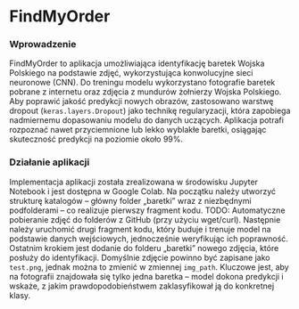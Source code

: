 # FindMyOrder

### Wprowadzenie

FindMyOrder to aplikacja umożliwiająca identyfikację baretek Wojska Polskiego na podstawie zdjęć, wykorzystująca konwolucyjne sieci neuronowe (CNN). Do treningu modelu wykorzystano fotografie baretek pobrane z internetu oraz zdjęcia z mundurów żołnierzy Wojska Polskiego. Aby poprawić jakość predykcji nowych obrazów, zastosowano warstwę dropout (`keras.layers.Dropout`) jako technikę regularyzacji, która zapobiega nadmiernemu dopasowaniu modelu do danych uczących. Aplikacja potrafi rozpoznać nawet przyciemnione lub lekko wyblakłe baretki, osiągając skuteczność predykcji na poziomie około 99%. 

### Działanie aplikacji

Implementacja aplikacji została zrealizowana w środowisku Jupyter Notebook i jest dostępna w Google Colab. Na początku należy utworzyć strukturę katalogów – główny folder „baretki” wraz z niezbędnymi podfolderami – co realizuje pierwszy fragment kodu.
TODO: Automatyczne pobieranie zdjęć do folderów z GitHub (przy użyciu wget/curl).
Następnie należy uruchomić drugi fragment kodu, który buduje i trenuje model na podstawie danych wejściowych, jednocześnie weryfikując ich poprawność.
Ostatnim krokiem jest dodanie do folderu „baretki” nowego zdjęcia, które posłuży do identyfikacji. Domyślnie zdjęcie powinno być zapisane jako `test.png`, jednak można to zmienić w zmiennej `img_path`. Kluczowe jest, aby na fotografii znajdowała się tylko jedna baretka – model dokona predykcji i wskaże, z jakim prawdopodobieństwem zaklasyfikował ją do konkretnej klasy.
